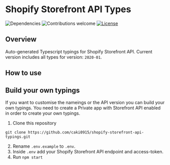# Shopify Storefront API Types

![Dependencies](https://img.shields.io/badge/dependencies-up%20to%20date-brightgreen.svg)
![Contributions welcome](https://img.shields.io/badge/contributions-welcome-orange.svg)
[![License](https://img.shields.io/badge/license-MIT-blue.svg)](https://opensource.org/licenses/MIT)

## Overview

Auto-generated Typescript typings for Shopify Storefront API. Current version includes all types for version: `2020-01`.

## How to use

## Build your own typings

If you want to customise the nameings or the API version you can build your own typings. You need to create a Private app with Storefront API enabled in order to create your own typings.

1. Clone this repository

```
git clone https://github.com/caki0915/shopify-storefront-api-typings.git

```

2. Rename `.env.example` to `.env`.
3. Inside `.env` add your Shopify Storefront API endpoint and access-token.
4. Run `npm start`
